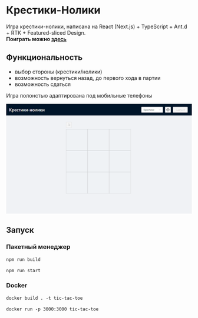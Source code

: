# Крестики-Нолики
Игра крестики-нолики, написана на React (Next.js) + TypeScript + Ant.d + RTK + Featured-sliced Design.  
**Поиграть можно [здесь](https://corvus278.github.io/Tic-tac-toe/)**

## Функциональность
- выбор стороны (крестики/нолики)
- возможность вернуться назад, до первого хода в партии
- возможность сдаться

Игра полонстью адаптирована под мобильные телефоны

![img.png](img.png)

## Запуск
### Пакетный менеджер
```
npm run build 
```
```
npm run start
```

### Docker
```
docker build . -t tic-tac-toe
```
```
docker run -p 3000:3000 tic-tac-toe
```
